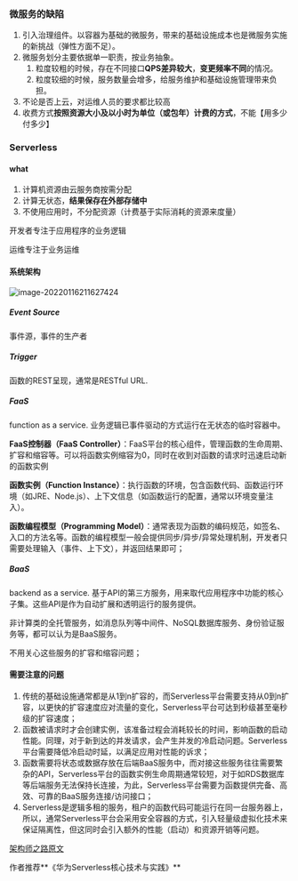 ### 微服务的缺陷

1. 引入治理组件。以容器为基础的微服务，带来的基础设施成本也是微服务实施的新挑战（弹性方面不足）。
2. 微服务划分主要依据单一职责，按业务抽象。
   1. 粒度较粗的时候，存在不同接口**QPS差异较大**，**变更频率不同**的情况。
   2. 粒度较细的时候，服务数量会增多，给服务维护和基础设施管理带来负担。
3. 不论是否上云，对运维人员的要求都比较高
4. 收费方式**按照资源大小及以小时为单位（或包年）计费的方式**，不能【用多少付多少】

### Serverless

#### what

1. 计算机资源由云服务商按需分配
2. 计算无状态，**结果保存在外部存储中**
3. 不使用应用时，不分配资源（计费基于实际消耗的资源来度量）

开发者专注于应用程序的业务逻辑

运维专注于业务运维

#### 系统架构

![image-20220116211627424](/Users/zhangmk/Documents/private/code/gitlab/learning-documents/images/typora/Serverless/image-20220116211627424.png)

##### Event Source

事件源，事件的生产者

##### Trigger

函数的REST呈现，通常是RESTful URL.

##### FaaS

function as a service. 业务逻辑已事件驱动的方式运行在无状态的临时容器中。

**FaaS控制器（FaaS Controller）**：FaaS平台的核心组件，管理函数的生命周期、扩容和缩容等。可以将函数实例缩容为0，同时在收到对函数的请求时迅速启动新的函数实例

**函数实例（Function Instance）**：执行函数的环境，包含函数代码、函数运行环境（如JRE、Node.js）、上下文信息（如函数运行的配置，通常以环境变量注入）。

**函数编程模型（Programming Model）**：通常表现为函数的编码规范，如签名、入口的方法名等。函数的编程模型一般会提供同步/异步/异常处理机制，开发者只需要处理输入（事件、上下文），并返回结果即可；

##### BaaS

backend as a service. 基于API的第三方服务，用来取代应用程序中功能的核心子集。这些API是作为自动扩展和透明运行的服务提供。

非计算类的全托管服务，如消息队列等中间件、NoSQL数据库服务、身份验证服务等，都可以认为是BaaS服务。

不用关心这些服务的扩容和缩容问题；



#### 需要注意的问题

1. 传统的基础设施通常都是从1到n扩容的，而Serverless平台需要支持从0到n扩容，以更快的扩容速度应对流量的变化，Serverless平台可达到秒级甚至毫秒级的扩容速度；
2. 函数被请求时才会创建实例，该准备过程会消耗较长的时间，影响函数的启动性能。同理，对于新到达的并发请求，会产生并发的冷启动问题。Serverless平台需要降低冷启动时延，以满足应用对性能的诉求；
3. 函数需要将状态或数据存放在后端BaaS服务中，而对接这些服务往往需要繁杂的API，Serverless平台的函数实例生命周期通常较短，对于如RDS数据库等后端服务无法保持长连接，为此，Serverless平台需要为函数提供完备、高效、可靠的BaaS服务连接/访问接口；
4. Serverless是逻辑多租的服务，租户的函数代码可能运行在同一台服务器上，所以，通常Serverless平台会采用安全容器的方式，引入轻量级虚拟化技术来保证隔离性，但这同时会引入额外的性能（启动）和资源开销等问题。



[架构师之路原文](https://mp.weixin.qq.com/s/g_BIjJVX31QDCUTLDTheVw)

作者推荐**《华为Serverless核心技术与实践》**

